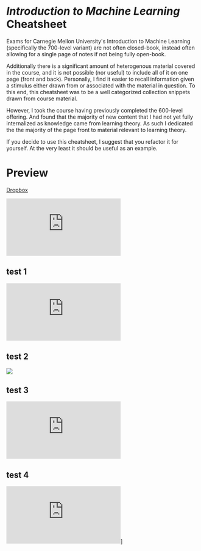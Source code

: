 # _Introduction to Machine Learning_ Cheatsheet
Exams for Carnegie Mellon University's Introduction to Machine Learning (specifically the 700-level variant) are not often closed-book, instead often allowing for a single page of notes if not being fully open-book.

Additionally there is a significant amount of heterogenous material covered in the course, and it is not possible (nor useful) to include all of it on one page (front and back). Personally, I find it easier to recall information given a stimulus either drawn from or associated with the material in question. To this end, this cheatsheet was to be a well categorized collection snippets drawn from course material.

However, I took the course having previously completed the 600-level offering. And found that the majority of new content that I had not yet fully internalized as knowledge came from learning theory. As such I dedicated the the majority of the page front to material relevant to learning theory.

If you decide to use this cheatsheet, I suggest that you refactor it for yourself. At the very least it should be useful as an example.

# Preview

[Dropbox](http://www.dropbox.com/s/o1k4ue4akaewdgo/10-701-cheatsheet.pdf)

![Screenshot](http://www.dropbox.com/s/o1k4ue4akaewdgo/10-701-cheatsheet.pdf)

## test 1
![preview](http://www.dropbox.com/s/o1k4ue4akaewdgo/10-701-cheatsheet.pdf)

## test 2
[<img src="https://www.dropbox.com/s/o1k4ue4akaewdgo/10-701-cheatsheet.pdf">](http://www.dropbox.com/)

## test 3
[![Foo](http://www.dropbox.com/s/o1k4ue4akaewdgo/10-701-cheatsheet.pdf)](http://www.dropbox.com/)

## test 4
<a href="http://www.dropbox.com/" rel="some text">![Foo](http://www.dropbox.com/s/o1k4ue4akaewdgo/10-701-cheatsheet.pdf)]</a>
